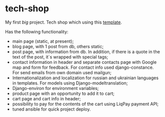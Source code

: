 # tech-shop

My first _big_ project. Tech shop which using this [template][1].

Has the following functionality:
* main page (static, at present);
* blog page, with 1 post from db, others static;
* post page, with information from db. In addition, 
if there is a quote in the text of the post, it`s wrapped with special tags;
* contact information in header and separate contacts page with Google map and form for feedback.
For contact info used django-constance. For send emails from own domain used mailgun;
* Internationalization and localization for russian and ukrainian languages in templates.
For models using Django-modeltranslation;
* Django-environ for environment variables;
* product page with an opportunity to add it to cart;
* cart page and cart info in header;
* possibility to pay for the contents of the cart using LiqPay payment API;
* tuned ansible for quick project deploy.


[1]: https://colorlib.com/wp/template/onetech/
